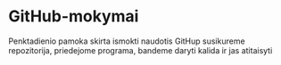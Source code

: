 # GitHub-mokymai
Penktadienio pamoka skirta ismokti naudotis GitHup
susikureme repozitorija, priedejome programa, bandeme daryti kalida ir jas atitaisyti
